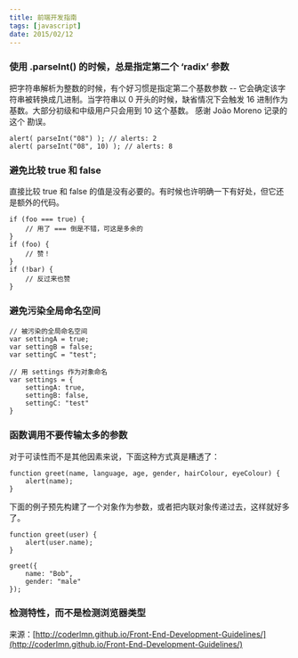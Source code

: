 ```yaml
---
title: 前端开发指南
tags: [javascript]
date: 2015/02/12
---
```


### 使用 .parseInt() 的时候，总是指定第二个 ‘radix’ 参数
把字符串解析为整数的时候，有个好习惯是指定第二个基数参数 -- 它会确定该字符串被转换成几进制。当字符串以 0 开头的时候，缺省情况下会触发 16 进制作为基数。大部分初级和中级用户只会用到 10 这个基数。 感谢 João Moreno 记录的这个 勘误。

```
alert( parseInt("08") ); // alerts: 2
alert( parseInt("08", 10) ); // alerts: 8
```

### 避免比较 true 和 false

直接比较 true 和 false 的值是没有必要的。有时候也许明确一下有好处，但它还是额外的代码。

```
if (foo === true) {
    // 用了 === 倒是不错，可这是多余的
}
if (foo) {
    // 赞！
}
if (!bar) {
    // 反过来也赞
}
```

### 避免污染全局命名空间

```
// 被污染的全局命名空间
var settingA = true;
var settingB = false;
var settingC = "test";

// 用 settings 作为对象命名
var settings = {
    settingA: true,
    settingB: false,
    settingC: "test"
}
```

### 函数调用不要传输太多的参数

对于可读性而不是其他因素来说，下面这种方式真是糟透了：

```
function greet(name, language, age, gender, hairColour, eyeColour) {
    alert(name);
}
```

下面的例子预先构建了一个对象作为参数，或者把内联对象传递过去，这样就好多了。

```
function greet(user) {
    alert(user.name);
}

greet({
    name: "Bob",
    gender: "male"
});

```

### 检测特性，而不是检测浏览器类型

来源：[http://coderlmn.github.io/Front-End-Development-Guidelines/](http://coderlmn.github.io/Front-End-Development-Guidelines/)
